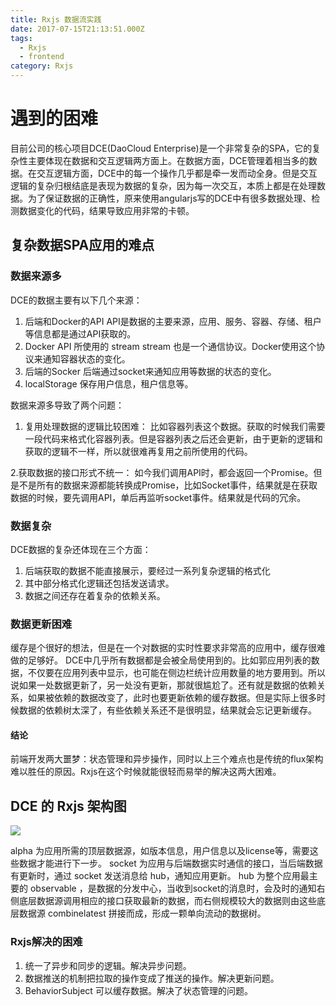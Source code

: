 ```yaml
---
title: Rxjs 数据流实践
date: 2017-07-15T21:13:51.000Z
tags:
  - Rxjs
  - frontend
category: Rxjs
---
```



# 遇到的困难
目前公司的核心项目DCE(DaoCloud Enterprise)是一个非常复杂的SPA，它的复杂性主要体现在数据和交互逻辑两方面上。在数据方面，DCE管理着相当多的数据。在交互逻辑方面，DCE中的每一个操作几乎都是牵一发而动全身。但是交互逻辑的复杂归根结底是表现为数据的复杂，因为每一次交互，本质上都是在处理数据。为了保证数据的正确性，原来使用angularjs写的DCE中有很多数据处理、检测数据变化的代码，结果导致应用非常的卡顿。

<!-- more -->

## 复杂数据SPA应用的难点
### 数据来源多
DCE的数据主要有以下几个来源：
1. 后端和Docker的API
	API是数据的主要来源，应用、服务、容器、存储、租户等信息都是通过API获取的。
2. Docker API 所使用的 stream
   stream 也是一个通信协议。Docker使用这个协议来通知容器状态的变化。
3. 后端的Socker
   后端通过socket来通知应用等数据的状态的变化。
4. localStorage
   保存用户信息，租户信息等。
   
数据来源多导致了两个问题：
1. 复用处理数据的逻辑比较困难：
   比如容器列表这个数据。获取的时候我们需要一段代码来格式化容器列表。但是容器列表之后还会更新，由于更新的逻辑和获取的逻辑不一样，所以就很难再复用之前所使用的代码。
   
2.获取数据的接口形式不统一：
   如今我们调用API时，都会返回一个Promise。但是不是所有的数据来源都能转换成Promise，比如Socket事件，结果就是在获取数据的时候，要先调用API，单后再监听socket事件。结果就是代码的冗余。
   
### 数据复杂
DCE数据的复杂还体现在三个方面：
1. 后端获取的数据不能直接展示，要经过一系列复杂逻辑的格式化
2. 其中部分格式化逻辑还包括发送请求。
3. 数据之间还存在着复杂的依赖关系。

### 数据更新困难
缓存是个很好的想法，但是在一个对数据的实时性要求非常高的应用中，缓存很难做的足够好。
DCE中几乎所有数据都是会被全局使用到的。比如郭应用列表的数据，不仅要在应用列表中显示，也可能在侧边栏统计应用数量的地方要用到。所以说如果一处数据更新了，另一处没有更新，那就很尴尬了。还有就是数据的依赖关系，如果被依赖的数据改变了，此时也要更新依赖的缓存数据。但是实际上很多时候数据的依赖树太深了，有些依赖关系还不是很明显，结果就会忘记更新缓存。

#### 结论
前端开发两大噩梦：状态管理和异步操作，同时以上三个难点也是传统的flux架构难以胜任的原因。Rxjs在这个时候就能很轻而易举的解决这两大困难。



## DCE 的 Rxjs 架构图

![](https://user-images.githubusercontent.com/9986655/28269434-ab78161a-6b34-11e7-8533-f531647e8883.png)

alpha 为应用所需的顶层数据源，如版本信息，用户信息以及license等，需要这些数据才能进行下一步。
socket 为应用与后端数据实时通信的接口，当后端数据有更新时，通过 socket 发送消息给 hub，通知应用更新。
hub 为整个应用最主要的 observable ，是数据的分发中心，当收到socket的消息时，会及时的通知右侧底层数据源调用相应的接口获取最新的数据，而右侧规模较大的数据则由这些底层数据源 combinelatest 拼接而成，形成一颗单向流动的数据树。

### Rxjs解决的困难

1. 统一了异步和同步的逻辑。解决异步问题。
2. 数据推送的机制把拉取的操作变成了推送的操作。解决更新问题。
3. BehaviorSubject 可以缓存数据。解决了状态管理的问题。


